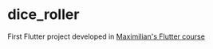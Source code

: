 # dice_roller

First Flutter project developed in [Maximilian's Flutter course](https://www.udemy.com/share/1013o43@APC-uE6i1wMxpcBnMv_BwgGO0-lpM7Zxn8Y84FRSmo86GRLRn2whf6pvWcoprrrT/)
